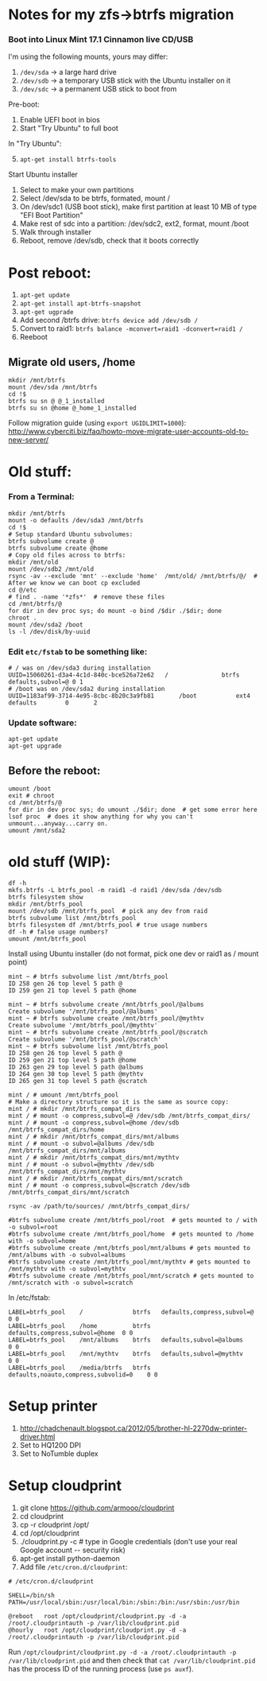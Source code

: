 Notes for my zfs->btrfs migration
==============

### Boot into Linux Mint 17.1 Cinnamon live CD/USB

I'm using the following mounts, yours may differ:

1. `/dev/sda` -> a large hard drive
2. `/dev/sdb` -> a temporary USB stick with the Ubuntu installer on it
3. `/dev/sdc` -> a permanent USB stick to boot from

Pre-boot:

1. Enable UEFI boot in bios
2. Start "Try Ubuntu" to full boot

In "Try Ubuntu":

5. `apt-get install btrfs-tools`

Start Ubuntu installer

1. Select to make your own partitions
2. Select /dev/sda to be btrfs, formated, mount /
3. On /dev/sdc1 (USB boot stick), make first partition at least 10 MB of type "EFI Boot Partition"
4. Make rest of sdc into a partition: /dev/sdc2, ext2, format, mount /boot
5. Walk through installer
6. Reboot, remove /dev/sdb, check that it boots correctly

# Post reboot:

1. `apt-get update`
2. `apt-get install apt-btrfs-snapshot`
2. `apt-get ugprade`
3. Add second /btrfs drive: `btrfs device add /dev/sdb /`
4. Convert to raid1: `btrfs balance -mconvert=raid1 -dconvert=raid1 /`
5. Reeboot 


## Migrate old users, /home

```
mkdir /mnt/btrfs
mount /dev/sda /mnt/btrfs
cd !$
btrfs su sn @ @_1_installed
btrfs su sn @home @_home_1_installed
```

Follow migration guide (using `export UGIDLIMIT=1000`): http://www.cyberciti.biz/faq/howto-move-migrate-user-accounts-old-to-new-server/


# Old stuff:

### From a Terminal:

```
mkdir /mnt/btrfs
mount -o defaults /dev/sda3 /mnt/btrfs
cd !$
# Setup standard Ubuntu subvolumes:
btrfs subvolume create @
btrfs subvolume create @home
# Copy old files across to btrfs:
mkdir /mnt/old
mount /dev/sdb2 /mnt/old
rsync -av --exclude 'mnt' --exclude 'home'  /mnt/old/ /mnt/btrfs/@/  # After we know we can boot cp excluded
cd @/etc
# find . -name '*zfs*'  # remove these files
cd /mnt/btrfs/@
for dir in dev proc sys; do mount -o bind /$dir ./$dir; done
chroot .
mount /dev/sda2 /boot
ls -l /dev/disk/by-uuid
```
### Edit `etc/fstab` to be something like:
```
# / was on /dev/sda3 during installation
UUID=15060261-d3a4-4c1d-840c-bce526a72e62 	/               btrfs defaults,subvol=@ 0 1
# /boot was on /dev/sda2 during installation
UUID=1183af99-3714-4e95-8cbc-8b20c3a9fb81       /boot           ext4    defaults        0       2
```

### Update software:
```
apt-get update
apt-get upgrade
```

## Before the reboot:
```
umount /boot
exit # chroot
cd /mnt/btrfs/@
for dir in dev proc sys; do umount ./$dir; done  # get some error here
lsof proc  # does it show anything for why you can't unmount...anyway...carry on.
umount /mnt/sda2
```

# old stuff (WIP):


```
df -h
mkfs.btrfs -L btrfs_pool -m raid1 -d raid1 /dev/sda /dev/sdb
btrfs filesystem show
mkdir /mnt/btrfs_pool
mount /dev/sdb /mnt/btrfs_pool  # pick any dev from raid
btrfs subvolume list /mnt/btrfs_pool 
btrfs filesystem df /mnt/btrfs_pool # true usage numbers
df -h # false usage numbers?
umount /mnt/btrfs_pool
```

Install using Ubuntu installer (do not format, pick one dev or raid1 as / mount point)
```
mint ~ # btrfs subvolume list /mnt/btrfs_pool
ID 258 gen 26 top level 5 path @
ID 259 gen 21 top level 5 path @home
```

```
mint ~ # btrfs subvolume create /mnt/btrfs_pool/@albums
Create subvolume '/mnt/btrfs_pool/@albums'
mint ~ # btrfs subvolume create /mnt/btrfs_pool/@mythtv
Create subvolume '/mnt/btrfs_pool/@mythtv'
mint ~ # btrfs subvolume create /mnt/btrfs_pool/@scratch
Create subvolume '/mnt/btrfs_pool/@scratch'
mint ~ # btrfs subvolume list /mnt/btrfs_pool
ID 258 gen 26 top level 5 path @
ID 259 gen 21 top level 5 path @home
ID 263 gen 29 top level 5 path @albums
ID 264 gen 30 top level 5 path @mythtv
ID 265 gen 31 top level 5 path @scratch

mint / # umount /mnt/btrfs_pool
# Make a directory structure so it is the same as source copy:
mint / # mkdir /mnt/btrfs_compat_dirs
mint / # mount -o compress,subvol=@ /dev/sdb /mnt/btrfs_compat_dirs/
mint / # mount -o compress,subvol=@home /dev/sdb /mnt/btrfs_compat_dirs/home
mint / # mkdir /mnt/btrfs_compat_dirs/mnt/albums
mint / # mount -o subvol=@albums /dev/sdb /mnt/btrfs_compat_dirs/mnt/albums
mint / # mkdir /mnt/btrfs_compat_dirs/mnt/mythtv
mint / # mount -o subvol=@mythtv /dev/sdb /mnt/btrfs_compat_dirs/mnt/mythtv
mint / # mkdir /mnt/btrfs_compat_dirs/mnt/scratch
mint / # mount -o compress,subvol=@scratch /dev/sdb /mnt/btrfs_compat_dirs/mnt/scratch

rsync -av /path/to/sources/ /mnt/btrfs_compat_dirs/

#btrfs subvolume create /mnt/btrfs_pool/root  # gets mounted to / with -o subvol=root
#btrfs subvolume create /mnt/btrfs_pool/home  # gets mounted to /home with -o subvol=home
#btrfs subvolume create /mnt/btrfs_pool/mnt/albums # gets mounted to /mnt/albums with -o subvol=albums
#btrfs subvolume create /mnt/btrfs_pool/mnt/mythtv # gets mounted to /mnt/mythtv with -o subvol=mythtv
#btrfs subvolume create /mnt/btrfs_pool/mnt/scratch # gets mounted to /mnt/scratch with -o subvol=scratch
```

In /etc/fstab:
```
LABEL=btrfs_pool    /              btrfs   defaults,compress,subvol=@  0 0
LABEL=btrfs_pool    /home          btrfs   defaults,compress,subvol=@home  0 0
LABEL=btrfs_pool    /mnt/albums    btrfs   defaults,subvol=@albums         0 0
LABEL=btrfs_pool    /mnt/mythtv    btrfs   defaults,subvol=@mythtv         0 0
LABEL=btrfs_pool    /media/btrfs   btrfs   defaults,noauto,compress,subvolid=0    0 0
```

# Setup printer

1. http://chadchenault.blogspot.ca/2012/05/brother-hl-2270dw-printer-driver.html
2. Set to HQ1200 DPI
3. Set to NoTumble duplex
 
# Setup cloudprint

1. git clone https://github.com/armooo/cloudprint
2. cd cloudprint
3. cp -r cloudprint /opt/
4. cd /opt/cloudprint
5. ./cloudprint.py -c  # type in Google credentials (don't use your real Google account -- security risk)
6. apt-get install python-daemon
7. Add file `/etc/cron.d/cloudprint`:

```
# /etc/cron.d/cloudprint

SHELL=/bin/sh
PATH=/usr/local/sbin:/usr/local/bin:/sbin:/bin:/usr/sbin:/usr/bin

@reboot   root /opt/cloudprint/cloudprint.py -d -a /root/.cloudprintauth -p /var/lib/cloudprint.pid	
@hourly   root /opt/cloudprint/cloudprint.py -d -a /root/.cloudprintauth -p /var/lib/cloudprint.pid	
```

Run `/opt/cloudprint/cloudprint.py -d -a /root/.cloudprintauth -p /var/lib/cloudprint.pid` and then check that `cat /var/lib/cloudprint.pid` has the process ID of the running process (use `ps auxf`).
